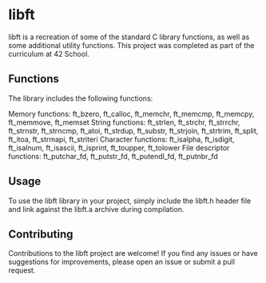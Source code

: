 # libft
libft is a recreation of some of the standard C library functions, as well as some additional utility functions. This project was completed as part of the curriculum at 42 School.

## Functions
The library includes the following functions:

Memory functions: ft_bzero, ft_calloc, ft_memchr, ft_memcmp, ft_memcpy, ft_memmove, ft_memset
String functions: ft_strlen, ft_strchr, ft_strrchr, ft_strnstr, ft_strncmp, ft_atoi, ft_strdup, ft_substr, ft_strjoin, ft_strtrim, ft_split, ft_itoa, ft_strmapi, ft_striteri
Character functions: ft_isalpha, ft_isdigit, ft_isalnum, ft_isascii, ft_isprint, ft_toupper, ft_tolower
File descriptor functions: ft_putchar_fd, ft_putstr_fd, ft_putendl_fd, ft_putnbr_fd

## Usage
To use the libft library in your project, simply include the libft.h header file and link against the libft.a archive during compilation.

## Contributing
Contributions to the libft project are welcome! If you find any issues or have suggestions for improvements, please open an issue or submit a pull request.
